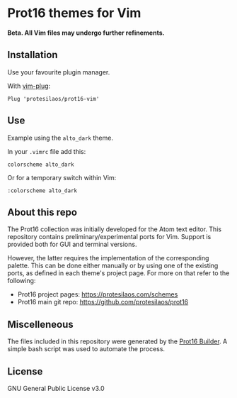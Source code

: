 # Prot16 themes for Vim

**Beta. All Vim files may undergo further refinements.**

## Installation

Use your favourite plugin manager.

With [vim-plug](https://github.com/junegunn/vim-plug):

```vim
Plug 'protesilaos/prot16-vim'
```

## Use

Example using the `alto_dark` theme.

In your `.vimrc` file add this:

```
colorscheme alto_dark
```

Or for a temporary switch within Vim:

```
:colorscheme alto_dark
```

## About this repo

The Prot16 collection was initially developed for the Atom text editor. This repository contains preliminary/experimental ports for Vim. Support is provided both for GUI and terminal versions. 

However, the latter requires the implementation of the corresponding palette. This can be done either manually or by using one of the existing ports, as defined in each theme's project page. For more on that refer to the following:

- Prot16 project pages: https://protesilaos.com/schemes
- Prot16 main git repo: https://github.com/protesilaos/prot16

## Miscelleneous

The files included in this repository were generated by the [Prot16 Builder](https://github.com/protesilaos/prot16-builder). A simple bash script was used to automate the process.

## License

GNU General Public License v3.0

